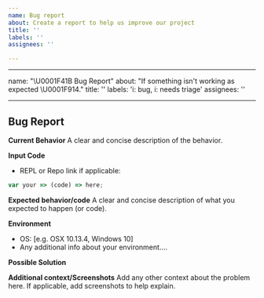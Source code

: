 ```yaml
---
name: Bug report
about: Create a report to help us improve our project
title: ''
labels: ''
assignees: ''

---
```


---
name: "\U0001F41B Bug Report"
about: "If something isn't working as expected \U0001F914."
title: ''
labels: 'i: bug, i: needs triage'
assignees: ''

---

## Bug Report

**Current Behavior**
A clear and concise description of the behavior.

**Input Code**
- REPL or Repo link if applicable:

```js
var your => (code) => here;
```

**Expected behavior/code**
A clear and concise description of what you expected to happen (or code).


**Environment**
- OS: [e.g. OSX 10.13.4, Windows 10]
- Any additional info about your environment....

**Possible Solution**
<!--- Only if you have suggestions on a fix for the bug -->

**Additional context/Screenshots**
Add any other context about the problem here. If applicable, add screenshots to help explain.
